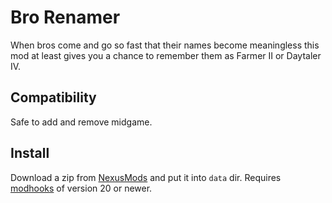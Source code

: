 # Bro Renamer

When bros come and go so fast that their names become meaningless this mod at least gives you a chance to remember them as Farmer II or Daytaler IV.

## Compatibility

Safe to add and remove midgame.

## Install

Download a zip from [NexusMods][] and put it into `data` dir. Requires [modhooks][] of version 20 or newer.


[NexusMods]: https://www.nexusmods.com/battlebrothers/mods/...
[modhooks]: https://www.nexusmods.com/battlebrothers/mods/42
